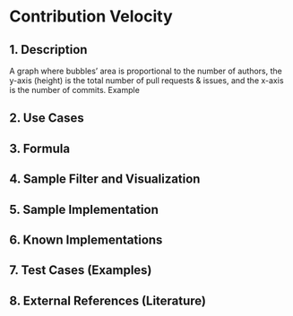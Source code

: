 # Contribution Velocity

## 1. Description
A graph where bubbles’ area is proportional to the number of authors, the y-axis (height) is the total number of pull requests & issues, and the x-axis is the number of commits. Example

## 2. Use Cases

## 3. Formula

## 4. Sample Filter and Visualization

## 5. Sample Implementation

## 6. Known Implementations

## 7. Test Cases (Examples)

## 8. External References (Literature)
